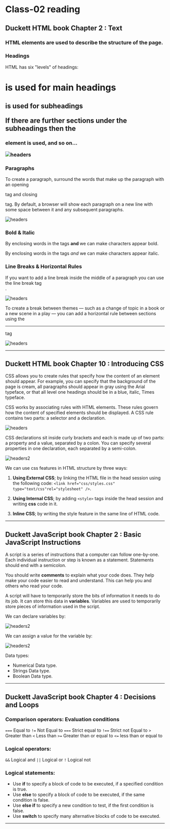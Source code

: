 # Class-02 reading

## Duckett HTML book Chapter 2 : Text


### HTML elements are used to describe the structure of the page.


### Headings

HTML has six "levels" of headings:
**<h1>** is used for main headings

**<h2>** is used for subheadings

If there are further sections under the subheadings then the **<h3>** element is used, and so on...

<img src="/images/class2.png" alt="headers" />

### Paragraphs

To create a paragraph, surround the words that make up the paragraph with an opening **<p>** tag and closing **</p>** tag.
By default, a browser will show each paragraph on a new line with some space between it and any subsequent paragraphs.

<img src="/images/class22.png" alt="headers" />

### Bold & Italic

By enclosing words in the tags **<b>** and **</b>** we can make characters appear bold.

By enclosing words in the tags **<i>** and **</i>** we can make characters appear italic.

### Line Breaks & Horizontal Rules

If you want to add a line break inside the middle of a paragraph you can use the line break tag **<br />**.

<img src="/images/class23.png" alt="headers" />


To create a break between themes — such as a change of topic in a book or a new scene in a play — you can add a horizontal rule between sections using the **<hr />** tag

<img src="/images/class24.png" alt="headers" />

----

## Duckett HTML book Chapter 10 : Introducing CSS

CSS allows you to create rules that specify how the content of an element should appear. For example, you can specify that the background of the page is cream, all paragraphs should appear in gray using the Arial typeface, or that all level one headings should be in a blue, italic, Times typeface.


CSS works by associating rules with HTML elements. These rules govern how the content of specified elements should be displayed. A CSS rule contains two parts: a selector and a declaration.

<img src="/images/class26.PNG" alt="headers" />

CSS declarations sit inside curly brackets and each is made up of two parts: a property and a value, separated by a colon. You can specify several properties in one declaration, each separated by a semi-colon.

<img src="/images/class27.PNG" alt="headers2" />

We can use css features in HTML structure by three ways:

1. **Using External CSS**; by linking the HTML file in the head session using the following code:
`<link href="css/styles.css" type="text/css"rel="stylesheet" />`.

1. **Using Internal CSS**; by adding `<style>` tags inside the head session and writing **css** code in it.

2. **Inline CSS**; by writing the style feature in the same line of HTML code.

----

## Duckett JavaScript book Chapter 2 : Basic JavaScript Instructions

A script is a series of instructions that a computer can follow one-by-one. Each individual instruction or step is known as a statement. Statements should end with a semicolon.

You should write **comments** to explain what your code does. They help make your code easier to read and understand. This can help you and others who read your code.

A script will have to temporarily store the bits of information it needs to do its job. It can store this data in **variables**.
Variables are used to temporarily store pieces of information used in the script.

We can declare variables by:

<img src="/images/class28.PNG" alt="headers2" />

We can assign a value for the variable by:

<img src="/images/class29.PNG" alt="headers2" />

Data types:
* Numerical Data type.
* Strings Data type.
* Boolean Data type.

----

## Duckett JavaScript book Chapter 4 : Decisions and Loops

### Comparison operators: Evaluation conditions

`===` Equal to
`!=` Not Equal to
`===` Strict equal to
`!==` Strict not Equal to
`>` Greater than
`<` Less than
`>=` Greater than or equal to
`<=` less than or equal to

### Logical operators:

`&&` Logical and
`||` Logical or
`!` Logical not

### Logical statements:

* Use **if** to specify a block of code to be executed, if a specified condition is true.
* Use **else** to specify a block of code to be executed, if the same condition is false.
* Use **else if** to specify a new condition to test, if the first condition is false.
* Use **switch** to specify many alternative blocks of code to be executed.

----














